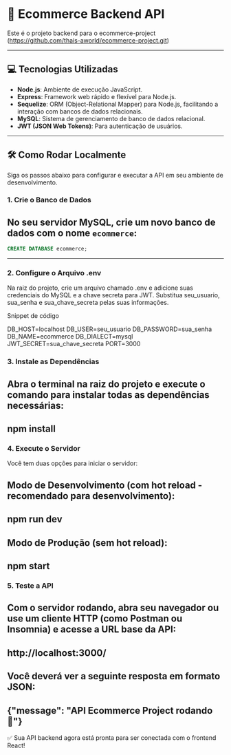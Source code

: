 # 🚀 Ecommerce Backend API

Este é o projeto backend para o ecommerce-project (https://github.com/thais-aworld/ecommerce-project.git)

---

## 💻 Tecnologias Utilizadas

* **Node.js**: Ambiente de execução JavaScript.
* **Express**: Framework web rápido e flexível para Node.js.
* **Sequelize**: ORM (Object-Relational Mapper) para Node.js, facilitando a interação com bancos de dados relacionais.
* **MySQL**: Sistema de gerenciamento de banco de dados relacional.
* **JWT (JSON Web Tokens)**: Para autenticação de usuários.

---

## 🛠️ Como Rodar Localmente

Siga os passos abaixo para configurar e executar a API em seu ambiente de desenvolvimento.

### 1. Crie o Banco de Dados

No seu servidor MySQL, crie um novo banco de dados com o nome `ecommerce`:
---
````sql
CREATE DATABASE ecommerce;
`````
---

### 2. Configure o Arquivo .env
Na raiz do projeto, crie um arquivo chamado .env e adicione suas credenciais do MySQL e a chave secreta para JWT.
Substitua seu_usuario, sua_senha e sua_chave_secreta pelas suas informações.

Snippet de código

DB_HOST=localhost
DB_USER=seu_usuario
DB_PASSWORD=sua_senha
DB_NAME=ecommerce
DB_DIALECT=mysql
JWT_SECRET=sua_chave_secreta
PORT=3000


### 3. Instale as Dependências

Abra o terminal na raiz do projeto e execute o comando para instalar todas as dependências necessárias:
---
npm install
---

### 4. Execute o Servidor

Você tem duas opções para iniciar o servidor:

Modo de Desenvolvimento (com hot reload - recomendado para desenvolvimento):
---
npm run dev
---

Modo de Produção (sem hot reload):
----
npm start
----

### 5. Teste a API

Com o servidor rodando, abra seu navegador ou use um cliente HTTP (como Postman ou Insomnia) e acesse a URL base da API:
---
http://localhost:3000/
---

Você deverá ver a seguinte resposta em formato JSON:
---
{"message": "API Ecommerce Project rodando 🚀"}
---


✅ Sua API backend agora está pronta para ser conectada com o frontend React!
